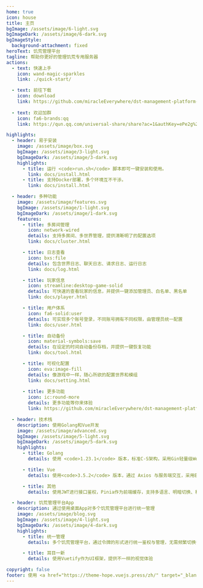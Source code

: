 ```yaml
---
home: true
icon: house
title: 主页
bgImage: /assets/image/6-light.svg
bgImageDark: /assets/image/6-dark.svg
bgImageStyle:
  background-attachment: fixed
heroText: 饥荒管理平台
tagline: 帮助你更好的管理饥荒专用服务器
actions:
  - text: 快速上手
    icon: wand-magic-sparkles
    link: ./quick-start/

  - text: 前往下载
    icon: download
    link: https://github.com/miracleEverywhere/dst-management-platform-api/releases
    
  - text: 欢迎加群
    icon: fa6-brands:qq
    link: https://qun.qq.com/universal-share/share?ac=1&authKey=ePe2g%2Bq16q8tSAdeJwOXC08NnAKn%2BfmwKeTdf8oS3pD5DzrPKQkoS6eAAD6UivHk&busi_data=eyJncm91cENvZGUiOiI3MzM5NDg2NDQiLCJ0b2tlbiI6Ii9CTmFVWTZOUTNvNUFuaG4rNTdaSnAvQ3U1aERkSUgxcFdCelB1OEhDNWtYNjlvRGhQZnU4allOcWcvcHM4b3IiLCJ1aW4iOiI3NjM0ODM5NjYifQ%3D%3D&data=qjh1K6Pelvxvj6Yl-qeFNEF3jJbc7EJMEC6Edt3ULjtM9WSkvbe0PKTd2q2Qp0v8wA6hXmL-sN-ziKjuf2zEXA&svctype=4&tempid=h5_group_info

highlights:
  - header: 易于安装
    image: /assets/image/box.svg
    bgImage: /assets/image/3-light.svg
    bgImageDark: /assets/image/3-dark.svg
    highlights:
      - title: 运行 <code>run.sh</code> 脚本即可一键安装和使用。
        link: docs/install.html
      - title: 支持Docker部署，多个环境互不干涉。
        link: docs/install.html

  - header: 多种功能
    image: /assets/image/features.svg
    bgImage: /assets/image/1-light.svg
    bgImageDark: /assets/image/1-dark.svg
    features:
      - title: 多房间管理
        icon: network-wired
        details: 支持多房间、多世界管理，提供清晰明了的配置选项
        link: docs/cluster.html

      - title: 日志查看
        icon: bxs:file
        details: 包含世界日志、聊天日志、请求日志、运行日志
        link: docs/log.html

      - title: 玩家信息
        icon: streamline:desktop-game-solid
        details: 可快速的查看玩家的信息，并提供一键添加管理员、白名单、黑名单
        link: docs/player.html

      - title: 用户体系
        icon: fa6-solid:user
        details: 可实现多个账号登录，不同账号拥有不同权限，由管理员统一配置
        link: docs/user.html

      - title: 自动备份
        icon: material-symbols:save
        details: 在设定的时间自动备份存档，并提供一键恢复功能
        link: docs/tool.html

      - title: 可视化配置
        icon: eva:image-fill
        details: 像游戏中一样，随心所欲的配置世界和模组
        link: docs/setting.html
        
      - title: 更多功能
        icon: ic:round-more
        details: 更多功能等你来体验
        link: https://github.com/miracleEverywhere/dst-management-platform-api

  - header: 技术栈
    description: 使用Golang和Vue开发
    image: /assets/image/advanced.svg
    bgImage: /assets/image/5-light.svg
    bgImageDark: /assets/image/5-dark.svg
    highlights:
      - title: Golang
        details: 使用 <code>1.23.1</code> 版本，标准C-S架构，采用Gin轻量级Web框架

      - title: Vue
        details: 使用<code>3.5.2</code> 版本，通过 Axios 与服务端交互，采用Element-Plus作为UI框架

      - title: 其他
        details: 使用JWT进行接口鉴权，Pinia作为前端缓存，支持多语言、明暗切换、移动端自动布局等

  - header: 饥荒管理平台App
    description: 通过使用桌面App对多个饥荒管理平台进行统一管理
    image: /assets/image/blog.svg
    bgImage: /assets/image/4-light.svg
    bgImageDark: /assets/image/4-dark.svg
    highlights:
      - title: 统一管理
        details: 多个饥荒管理平台，通过令牌的形式进行统一鉴权与管理，无需频繁切换多个网页

      - title: 耳目一新
        details: 使用Vuetify作为UI框架，提供不一样的视觉体验

copyright: false
footer: 使用 <a href="https://theme-hope.vuejs.press/zh/" target="_blank">VuePress Theme Hope</a> 主题 | MIT 协议
---
```


